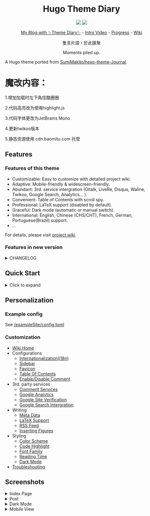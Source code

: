 # <div align="center">Hugo Theme Diary</div>

<div align="center">

![](https://img.shields.io/badge/license-MIT-blue.svg)
![](https://img.shields.io/badge/version-1.3.0-brightgreen)

[My Blog with ✨Theme Diary✨](https://risehere.net/) -
[Intro Video](https://www.bilibili.com/video/av84273002) -
[Progress](https://github.com/AmazingRise/hugo-theme-diary/projects/) -
[Wiki](https://github.com/amazingrise/hugo-theme-diary/wiki)

隻言片語・於此匯聚

Moments piled up.

</div>

A Hugo theme ported from [SumiMakito/hexo-theme-Journal](https://github.com/SumiMakito/hexo-theme-Journal/).

# 魔改内容：

1.增加加载时左下角炫酷圈圈

2.代码高亮改为使用highlight.js

3.代码字体更改为JetBrains Mono

4.更新twikoo版本

5.静态资源使用 cdn.baomitu.com 托管
## Features

### Features of this theme

- Customizable: Easy to customize with detailed project wiki.
- Adaptive: Mobile-friendly & widescreen-friendly.
- Abundant: 3rd. service intergration (Gitalk, LiveRe, Disqus, Waline, Twikoo, Google Search, Analytics... ).
- Convenient: Table of Contents with scroll spy.
- Professional: LaTeX support (disabled by default).
- Graceful: Dark mode (automatic or manual switch).
- International: English, Chinese (CHS/CHT), French, German, Portuguese(Brazil) support.
- ...

For details, please visit [project wiki](https://github.com/AmazingRise/hugo-theme-diary/wiki/).

### Features in new version

<details>
<summary>CHANGELOG</summary>

1.3.0:

- Removed jQuery and other redundant scripts.
- Some improvements on performance.

</details>

## Quick Start

<details>
<summary>Click to expand</summary>

If your website is using Git as version control, please do as follows:

1. Fetch the theme dir.

From the root of your Hugo site, open the terminal and execute:
```bash
git submodule add https://github.com/AmazingRise/hugo-theme-diary.git themes/diary
```
2. Update git repository.

Then update the git repository from the root of your site:
```bash
git submodule update --remote --merge
```

3. Run example site.

From the root of themes/diary/exampleSite:
```bash
hugo server --themesDir ../..
```

</details>

## Personalization

### Example config

See [/exampleSite/config.toml](https://github.com/AmazingRise/hugo-theme-diary/blob/master/exampleSite/config.toml)

### Customization

- [Wiki Home](https://github.com/AmazingRise/hugo-theme-diary/wiki)
- Configurations
  * [Internationalization(i18n)](https://github.com/AmazingRise/hugo-theme-diary/wiki/Internationalization)
  * [Sidebar](https://github.com/AmazingRise/hugo-theme-diary/wiki/Customization#customize-sidebar)
  * [Favicon](https://github.com/AmazingRise/hugo-theme-diary/wiki/Customization#add-favicon)
  * [Table Of Contents](https://github.com/AmazingRise/hugo-theme-diary/wiki/Table-Of-Contents)
  * [Enable/Disable Comment](https://github.com/AmazingRise/hugo-theme-diary/wiki/Comment-Area)
- 3rd. party services
  * [Comment Services](https://github.com/AmazingRise/hugo-theme-diary/wiki/Comment)
  * [Google Analytics](https://github.com/AmazingRise/hugo-theme-diary/wiki/Customization#add-google-analytics)
  * [Google Site Verification](https://github.com/AmazingRise/hugo-theme-diary/wiki/Customization#add-google-site-verification)
  * [Google Search Intergration](https://github.com/AmazingRise/hugo-theme-diary/wiki/Customization#add-google-search-box-on-your-site)
- Writing
  * [Meta Data](https://github.com/AmazingRise/hugo-theme-diary/wiki/Post's-meta-data)
  * [LaTeX Support](https://github.com/AmazingRise/hugo-theme-diary/wiki/MathJax)
  * [RSS Feed](https://github.com/AmazingRise/hugo-theme-diary/wiki/RSS-Feed)
  * [Inserting Figures](https://github.com/AmazingRise/hugo-theme-diary/wiki/Inserting-Figures)
- Styling
  * [Color Scheme](https://github.com/AmazingRise/hugo-theme-diary/wiki/Customization#change-color-scheme)
  * [Code Highlight](https://github.com/AmazingRise/hugo-theme-diary/wiki/Customization#about-highlight)
  * [Font Family](https://github.com/AmazingRise/hugo-theme-diary/wiki/Customization#change-default-font-scheme)
  * [Reading Time](https://github.com/AmazingRise/hugo-theme-diary/wiki/Reading-Time)
  * [Dark Mode](https://github.com/AmazingRise/hugo-theme-diary/wiki/Dark-Mode)
- [Troubleshooting](https://github.com/AmazingRise/hugo-theme-diary/wiki/Troubleshooting)


## Screenshots

<details>
<summary>Index Page</summary>

![](images/main.png)

</details>

<details>
<summary>Post</summary>

![](images/essay.png)

![](images/essay2.png)

</details>

<details>
<summary>Dark Mode</summary>

![](images/dark.png)

</details>

<details>
<summary>Mobile View</summary>

![](images/m_main.png)

![](images/m_drawer.png)

</details>



</details>
